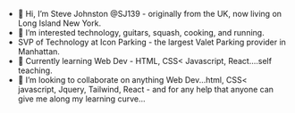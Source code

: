 - 👋 Hi, I’m Steve Johnston @SJ139 - originally from the UK, now living on Long Island New York.
- 👀 I’m interested technology, guitars, squash, cooking, and running.
- SVP of Technology at Icon Parking - the largest Valet Parking provider in Manhattan.
- 🌱 Currently learning Web Dev - HTML, CSS< Javascript, React....self teaching.
- 💞️ I’m looking to collaborate on anything Web Dev...html, CSS< javascript, Jquery, Tailwind, React - and for any help that anyone can give me along my learning curve...

<!---
SJ139/SJ139 is a ✨ special ✨ repository because its `README.md` (this file) appears on your GitHub profile.
You can click the Preview link to take a look at your changes.
--->
